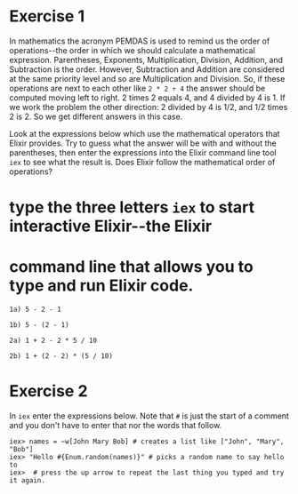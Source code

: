 # Exercise 1
In mathematics the acronym PEMDAS is used to remind us the order of
operations--the order in which we should calculate a mathematical expression.
Parentheses, Exponents, Multiplication, Division, Addition, and
Subtraction is the order.  However, Subtraction and Addition are considered
at the same priority level and so are Multiplication and Division. So, if
these operations are next to each other like `2 * 2 ÷ 4` the answer should be
computed moving left to right.  2 times 2 equals 4, and 4 divided by 4 is 1.
If we work the problem the other direction: 2 divided by 4 is 1/2, and 1/2
times 2 is 2.  So we get different answers in this case.

Look at the expressions below which use the mathematical operators
that Elixir provides.  Try to guess what the answer will be with and without
the parentheses, then enter the expressions into the Elixir command line
tool `iex` to see what the result is.  Does Elixir follow the mathematical
order of operations?

# type the three letters `iex` to start interactive Elixir--the Elixir
# command line that allows you to type and run Elixir code.
```
1a) 5 - 2 - 1

1b) 5 - (2 - 1)

2a) 1 + 2 - 2 * 5 / 10

2b) 1 + (2 - 2) * (5 / 10)
```

# Exercise 2

In `iex` enter the expressions below.  Note that `#` is just the start of a
comment and you don't have to enter that nor the words that follow.
```
iex> names = ~w[John Mary Bob] # creates a list like ["John", "Mary", "Bob"]
iex> "Hello #{Enum.random(names)}" # picks a random name to say hello to
iex>  # press the up arrow to repeat the last thing you typed and try it again.
```
